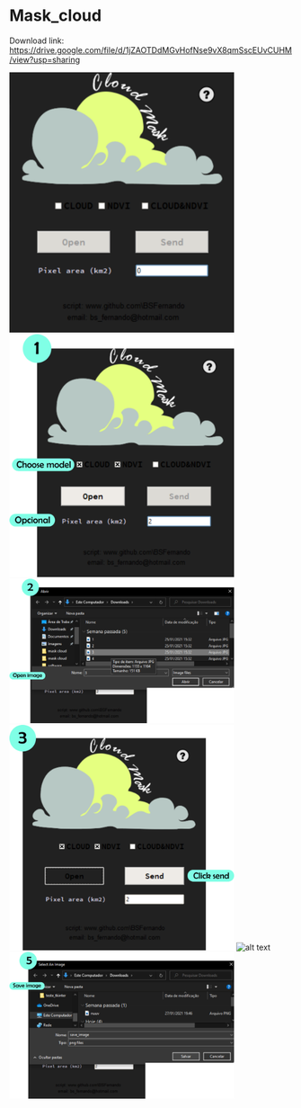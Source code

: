 # Mask_cloud

Download link:
  https://drive.google.com/file/d/1jZAOTDdMGvHofNse9vX8qmSscEUvCUHM/view?usp=sharing
  
<img src="https://github.com/BSFernando/Mask_cloud/blob/main/image_mask.png" alt="alt text" width="400px">

<img src="https://github.com/BSFernando/Mask_cloud/blob/main/image_mask1.png" alt="alt text" width="400px">

<img src="https://github.com/BSFernando/Mask_cloud/blob/main/image_mask2.png" alt="alt text" width="400px">

<img src="https://github.com/BSFernando/Mask_cloud/blob/main/image_mask3.png" alt="alt text" width="400px">

<img src="https://github.com/BSFernando/Mask_cloud/blob/main/image_mask4.png" alt="alt text" width="400px">

<img src="https://github.com/BSFernando/Mask_cloud/blob/main/image_mask5.png" alt="alt text" width="400px">
